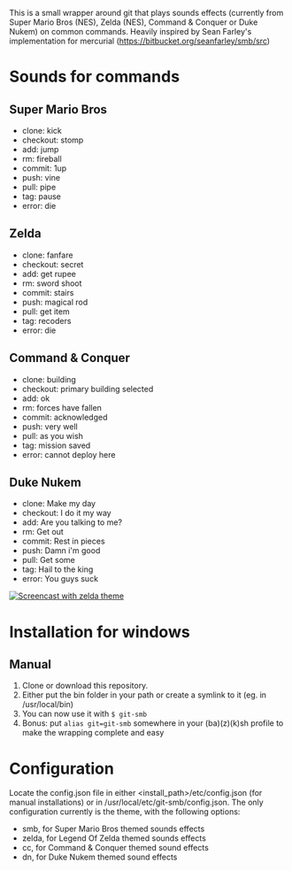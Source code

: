 This is a small wrapper around git that plays sounds effects (currently from Super Mario Bros (NES), Zelda (NES), Command & Conquer or Duke Nukem) on common commands.
Heavily inspired by Sean Farley's implementation for mercurial (https://bitbucket.org/seanfarley/smb/src)

# Sounds for commands

## Super Mario Bros

- clone: kick
- checkout: stomp
- add: jump
- rm: fireball
- commit: 1up
- push: vine
- pull: pipe
- tag: pause
- error: die

## Zelda

- clone: fanfare
- checkout: secret
- add: get rupee
- rm: sword shoot
- commit: stairs
- push: magical rod
- pull: get item
- tag: recoders
- error: die

## Command & Conquer

- clone: building
- checkout: primary building selected
- add: ok
- rm: forces have fallen
- commit: acknowledged
- push: very well
- pull: as you wish
- tag: mission saved
- error: cannot deploy here

## Duke Nukem

- clone: Make my day
- checkout: I do it my way
- add: Are you talking to me?
- rm: Get out
- commit: Rest in pieces
- push: Damn i'm good
- pull: Get some
- tag: Hail to the king
- error: You guys suck

[![Screencast with zelda theme](http://img.youtube.com/vi/G4Mh7brzfY4/0.jpg)](https://www.youtube.com/watch?v=G4Mh7brzfY4)


# Installation for windows

## Manual

1. Clone or download this repository.
2. Either put the bin folder in your path or create a symlink to it (eg. in /usr/local/bin)
3. You can now use it with ```$ git-smb```
4. Bonus: put ```alias git=git-smb``` somewhere in your (ba)(z)(k)sh profile to make the wrapping complete and easy

# Configuration

Locate the config.json file in either <install_path>/etc/config.json (for manual installations) or in /usr/local/etc/git-smb/config.json.
The only configuration currently is the theme, with the following options:
- smb, for Super Mario Bros themed sounds effects
- zelda, for Legend Of Zelda themed sounds effects
- cc, for Command & Conquer themed sound effects
- dn, for Duke Nukem themed sound effects
